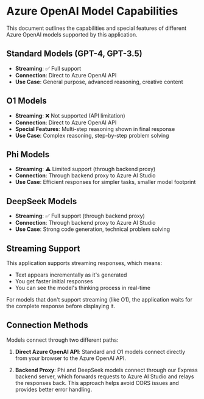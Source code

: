 # Azure OpenAI Model Capabilities

This document outlines the capabilities and special features of different Azure OpenAI models supported by this application.

## Standard Models (GPT-4, GPT-3.5)

- **Streaming**: ✅ Full support
- **Connection**: Direct to Azure OpenAI API
- **Use Case**: General purpose, advanced reasoning, creative content

## O1 Models

- **Streaming**: ❌ Not supported (API limitation)
- **Connection**: Direct to Azure OpenAI API
- **Special Features**: Multi-step reasoning shown in final response
- **Use Case**: Complex reasoning, step-by-step problem solving

## Phi Models

- **Streaming**: ⚠️ Limited support (through backend proxy)
- **Connection**: Through backend proxy to Azure AI Studio
- **Use Case**: Efficient responses for simpler tasks, smaller model footprint

## DeepSeek Models

- **Streaming**: ✅ Full support (through backend proxy)
- **Connection**: Through backend proxy to Azure AI Studio
- **Use Case**: Strong code generation, technical problem solving

## Streaming Support

This application supports streaming responses, which means:
- Text appears incrementally as it's generated
- You get faster initial responses
- You can see the model's thinking process in real-time

For models that don't support streaming (like O1), the application waits for the complete response before displaying it.

## Connection Methods

Models connect through two different paths:

1. **Direct Azure OpenAI API**: Standard and O1 models connect directly from your browser to the Azure OpenAI API.

2. **Backend Proxy**: Phi and DeepSeek models connect through our Express backend server, which forwards requests to Azure AI Studio and relays the responses back. This approach helps avoid CORS issues and provides better error handling.
